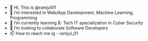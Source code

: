 - 👋 Hi, This is @ramjul01
- 👀 I’m interested in Web/App Development, Machine Learning, Programming
- 🌱 I’m currently learning B. Tech IT specialization in Cyber Security
- 💞️ I’m looking to collaborate Software Developers
- 📫 How to reach me ig - ramjul_01

<!---
ramjul01/ramjul01 is a ✨ special ✨ repository because its `README.md` (this file) appears on your GitHub profile.
You can click the Preview link to take a look at your changes.
--->
